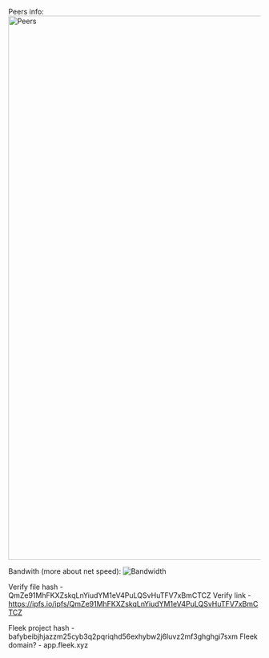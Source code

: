 Peers info:
<img width="1085" alt="Peers" src="https://github.com/user-attachments/assets/20254e90-948a-4195-8e7f-2a52d989b5c9">

Bandwith (more about net speed):
![Bandwidth](https://github.com/user-attachments/assets/3aabb6a6-2632-412c-ada0-b246b09d7651)

Verify file hash - QmZe91MhFKXZskqLnYiudYM1eV4PuLQSvHuTFV7xBmCTCZ
Verify link - https://ipfs.io/ipfs/QmZe91MhFKXZskqLnYiudYM1eV4PuLQSvHuTFV7xBmCTCZ

Fleek project hash - bafybeibjhjazzm25cyb3q2pqriqhd56exhybw2j6luvz2mf3ghghgi7sxm
Fleek domain? - app.fleek.xyz
